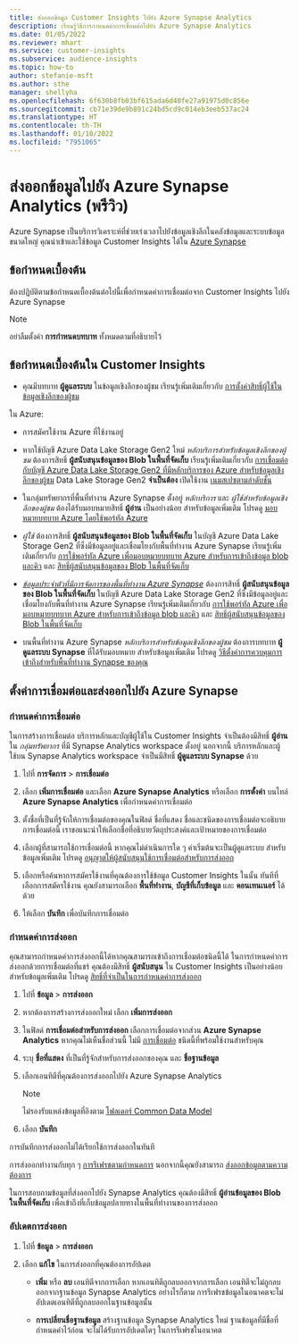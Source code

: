 ```yaml
---
title: ส่งออกข้อมูล Customer Insights ไปยัง Azure Synapse Analytics
description: เรียนรู้วิธีการกำหนดค่าการเชื่อมต่อไปยัง Azure Synapse Analytics
ms.date: 01/05/2022
ms.reviewer: mhart
ms.service: customer-insights
ms.subservice: audience-insights
ms.topic: how-to
author: stefanie-msft
ms.author: sthe
manager: shellyha
ms.openlocfilehash: 6f630b8fb03bf615ada6d40fe27a91975d0c856e
ms.sourcegitcommit: cb71e39de9b891c24bd5cd9c014eb3eeb537ac24
ms.translationtype: HT
ms.contentlocale: th-TH
ms.lasthandoff: 01/10/2022
ms.locfileid: "7951065"
---
```

# <a name="export-data-to-azure-synapse-analytics-preview"></a>ส่งออกข้อมูลไปยัง Azure Synapse Analytics (พรีวิว)

Azure Synapse เป็นบริการวิเคราะห์ที่ช่วยเร่งเวลาไปยังข้อมูลเชิงลึกในคลังข้อมูลและระบบข้อมูลขนาดใหญ่ คุณนำเข้าและใช้ข้อมูล Customer Insights ได้ใน [Azure Synapse](/azure/synapse-analytics/overview-what-is)

## <a name="prerequisites"></a>ข้อกำหนดเบื้องต้น

ต้องปฏิบัติตามข้อกำหนดเบื้องต้นต่อไปนี้เพื่อกำหนดค่าการเชื่อมต่อจาก Customer Insights ไปยัง Azure Synapse

> [!NOTE]
> อย่าลืมตั้งค่า **การกำหนดบทบาท** ทั้งหมดตามที่อธิบายไว้  

## <a name="prerequisites-in-customer-insights"></a>ข้อกำหนดเบื้องต้นใน Customer Insights

* คุณมีบทบาท **ผู้ดูแลระบบ** ในข้อมูลเชิงลึกของผู้ชม เรียนรู้เพิ่มเติมเกี่ยวกับ [การตั้งค่าสิทธิ์ผู้ใช้ในข้อมูลเชิงลึกของผู้ชม](permissions.md#assign-roles-and-permissions)

ใน Azure: 

- การสมัครใช้งาน Azure ที่ใช้งานอยู่

- หากใช้บัญชี Azure Data Lake Storage Gen2 ใหม่ *หลักบริการสำหรับข้อมูลเชิงลึกของผู้ชม* ต้องการสิทธิ์ **ผู้สนับสนุนข้อมูลของ Blob ในพื้นที่จัดเก็บ** เรียนรู้เพิ่มเติมเกี่ยวกับ [การเชื่อมต่อกับบัญชี Azure Data Lake Storage Gen2 ที่มีหลักบริการของ Azure สำหรับข้อมูลเชิงลึกของผู้ชม](connect-service-principal.md) Data Lake Storage Gen2 **จำเป็นต้อง** เปิดใช้งาน [เนมสเปซตามลำดับชั้น](/azure/storage/blobs/data-lake-storage-namespace)

- ในกลุ่มทรัพยากรที่พื้นที่ทำงาน Azure Synapse ตั้งอยู่ *หลักบริการ* และ *ผู้ใช้สำหรับข้อมูลเชิงลึกของผู้ชม* ต้องได้รับมอบหมายสิทธิ์ **ผู้อ่าน** เป็นอย่างน้อย สำหรับข้อมูลเพิ่มเติม โปรดดู [มอบหมายบทบาท Azure โดยใช้พอร์ทัล Azure](/azure/role-based-access-control/role-assignments-portal)

- *ผู้ใช้* ต้องการสิทธิ์ **ผู้สนับสนุนข้อมูลของ Blob ในพื้นที่จัดเก็บ** ในบัญชี Azure Data Lake Storage Gen2 ที่ซึ่งมีข้อมูลอยู่และเชื่อมโยงกับพื้นที่ทำงาน Azure Synapse เรียนรู้เพิ่มเติมเกี่ยวกับ [การใช้พอร์ทัล Azure เพื่อมอบหมายบทบาท Azure สำหรับการเข้าถึงข้อมูล blob และคิว](/azure/storage/common/storage-auth-aad-rbac-portal) และ [สิทธิ์ผู้สนับสนุนข้อมูลของ Blob ในพื้นที่จัดเก็บ](/azure/role-based-access-control/built-in-roles#storage-blob-data-contributor)

- *[ข้อมูลประจำตัวที่มีการจัดการของพื้นที่ทำงาน Azure Synapse](/azure/synapse-analytics/security/synapse-workspace-managed-identity)* ต้องการสิทธิ์ **ผู้สนับสนุนข้อมูลของ Blob ในพื้นที่จัดเก็บ** ในบัญชี Azure Data Lake Storage Gen2 ที่ซึ่งมีข้อมูลอยู่และเชื่อมโยงกับพื้นที่ทำงาน Azure Synapse เรียนรู้เพิ่มเติมเกี่ยวกับ [การใช้พอร์ทัล Azure เพื่อมอบหมายบทบาท Azure สำหรับการเข้าถึงข้อมูล blob และคิว](/azure/storage/common/storage-auth-aad-rbac-portal) และ [สิทธิ์ผู้สนับสนุนข้อมูลของ Blob ในพื้นที่จัดเก็บ](/azure/role-based-access-control/built-in-roles#storage-blob-data-contributor)

- บนพื้นที่ทำงาน Azure Synapse *หลักบริการสำหรับข้อมูลเชิงลึกของผู้ชม* ต้องการบทบาท **ผู้ดูแลระบบ Synapse** ที่ได้รับมอบหมาย สำหรับข้อมูลเพิ่มเติม โปรดดู [วิธีตั้งค่าการควบคุมการเข้าถึงสำหรับพื้นที่ทำงาน Synapse ของคุณ](/azure/synapse-analytics/security/how-to-set-up-access-control)

## <a name="set-up-the-connection-and-export-to-azure-synapse"></a>ตั้งค่าการเชื่อมต่อและส่งออกไปยัง Azure Synapse

### <a name="configure-a-connection"></a>กำหนดค่าการเชื่อมต่อ

ในการสร้างการเชื่อมต่อ บริการหลักและบัญชีผู้ใช้ใน Customer Insights จำเป็นต้องมีสิทธิ์ **ผู้อ่าน** ใน *กลุ่มทรัพยากร* ที่มี Synapse Analytics workspace ตั้งอยู่ นอกจากนี้ บริการหลักและผู้ใช้บน Synapse Analytics workspace จำเป็นมีสิทธิ์ **ผู้ดูแลระบบ Synapse** ด้วย 

1. ไปที่ **การจัดการ** > **การเชื่อมต่อ**

1. เลือก **เพิ่มการเชื่อมต่อ** และเลือก **Azure Synapse Analytics** หรือเลือก **การตั้งค่า** บนไทล์ **Azure Synapse Analytics** เพื่อกำหนดค่าการเชื่อมต่อ

1. ตั้งชื่อที่เป็นที่รู้จักให้การเชื่อมต่อของคุณในฟิลด์ ชื่อที่แสดง ชื่อและชนิดของการเชื่อมต่อจะอธิบายการเชื่อมต่อนี้ เราขอแนะนำให้เลือกชื่อที่อธิบายวัตถุประสงค์และเป้าหมายของการเชื่อมต่อ

1. เลือกผู้ที่สามารถใช้การเชื่อมต่อนี้ หากคุณไม่ดำเนินการใด ๆ ค่าเริ่มต้นจะเป็นผู้ดูแลระบบ สำหรับข้อมูลเพิ่มเติม โปรดดู [อนุญาตให้ผู้สนับสนุนใช้การเชื่อมต่อสำหรับการส่งออก](connections.md#allow-contributors-to-use-a-connection-for-exports)

1. เลือกหรือค้นหาการสมัครใช้งานที่คุณต้องการใช้ข้อมูล Customer Insights ในนั้น ทันทีที่เลือกการสมัครใช้งาน คุณยังสามารถเลือก **พื้นที่ทำงาน**, **บัญชีที่เก็บข้อมูล** และ **คอนเทนเนอร์** ได้ด้วย

1. ให้เลือก **บันทึก** เพื่อบันทึกการเชื่อมต่อ

### <a name="configure-an-export"></a>กำหนดค่าการส่งออก

คุณสามารถกำหนดค่าการส่งออกนี้ได้หากคุณสามารถเข้าถึงการเชื่อมต่อชนิดนี้ได้ ในการกำหนดค่าการส่งออกด้วยการเชื่อมต่อที่แชร์ คุณต้องมีสิทธิ์ **ผู้สนับสนุน** ใน Customer Insights เป็นอย่างน้อย สำหรับข้อมูลเพิ่มเติม โปรดดู [สิทธิ์ที่จำเป็นในการกำหนดค่าการส่งออก](export-destinations.md#set-up-a-new-export)

1. ไปที่ **ข้อมูล** > **การส่งออก**

1. หากต้องการสร้างการส่งออกใหม่ เลือก **เพิ่มการส่งออก**

1. ในฟิลด์ **การเชื่อมต่อสำหรับการส่งออก** เลือกการเชื่อมต่อจากส่วน **Azure Synapse Analytics** หากคุณไม่เห็นชื่อส่วนนี้ ไม่มี [การเชื่อมต่อ](connections.md) ชนิดนี้ที่พร้อมใช้งานสำหรับคุณ

1. ระบุ **ชื่อที่แสดง** ที่เป็นที่รู้จักสำหรับการส่งออกของคุณ และ **ชื่อฐานข้อมูล**

1. เลือกเอนทิตีที่คุณต้องการส่งออกไปยัง Azure Synapse Analytics
   > [!NOTE]
   > ไม่รองรับแหล่งข้อมูลที่อิงตาม [โฟลเดอร์ Common Data Model](connect-common-data-model.md)

2. เลือก **บันทึก**

การบันทึกการส่งออกไม่ได้เรียกใช้การส่งออกในทันที

การส่งออกทำงานกับทุก ๆ [การรีเฟรชตามกำหนดการ](system.md#schedule-tab) นอกจากนี้คุณยังสามารถ [ส่งออกข้อมูลตามความต้องการ](export-destinations.md#run-exports-on-demand)

ในการสอบถามข้อมูลที่ส่งออกไปยัง Synapse Analytics คุณต้องมีสิทธิ์ **ผู้อ่านข้อมูลของ Blob ในพื้นที่จัดเก็บ** เพื่อเข้าถึงที่เก็บข้อมูลปลายทางในพื้นที่ทำงานของการส่งออก 

### <a name="update-an-export"></a>อัปเดตการส่งออก

1. ไปที่ **ข้อมูล** > **การส่งออก**

1. เลือก **แก้ไข** ในการส่งออกที่คุณต้องการอัปเดต

   - **เพิ่ม** หรือ **ลบ** เอนทิตีจากการเลือก หากเอนทิตีถูกลบออกจากการเลือก เอนทิตีจะไม่ถูกลบออกจากฐานข้อมูล Synapse Analytics อย่างไรก็ตาม การรีเฟรชข้อมูลในอนาคตจะไม่อัปเดตเอนทิตีที่ถูกลบออกในฐานข้อมูลนั้น

   - **การเปลี่ยนชื่อฐานข้อมูล** สร้างฐานข้อมูล Synapse Analytics ใหม่ ฐานข้อมูลที่มีชื่อที่กำหนดค่าไว้ก่อน จะไม่ได้รับการอัปเดตใดๆ ในการรีเฟรชในอนาคต
